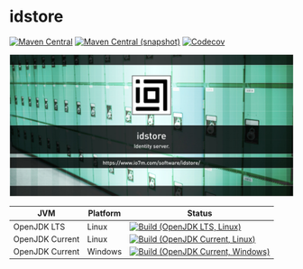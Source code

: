 idstore
===

[![Maven Central](https://img.shields.io/maven-central/v/com.io7m.idstore/com.io7m.idstore.svg?style=flat-square)](http://search.maven.org/#search%7Cga%7C1%7Cg%3A%22com.io7m.idstore%22)
[![Maven Central (snapshot)](https://img.shields.io/nexus/s/https/s01.oss.sonatype.org/com.io7m.idstore/com.io7m.idstore.svg?style=flat-square)](https://s01.oss.sonatype.org/content/repositories/snapshots/com/io7m/idstore/)
[![Codecov](https://img.shields.io/codecov/c/github/io7m/idstore.svg?style=flat-square)](https://codecov.io/gh/io7m/idstore)

![idstore](./src/site/resources/idstore.jpg?raw=true)

| JVM             | Platform | Status |
|-----------------|----------|--------|
| OpenJDK LTS     | Linux    | [![Build (OpenJDK LTS, Linux)](https://img.shields.io/github/workflow/status/io7m/idstore/main-openjdk_lts-linux)](https://github.com/io7m/idstore/actions?query=workflow%3Amain-openjdk_lts-linux) |
| OpenJDK Current | Linux    | [![Build (OpenJDK Current, Linux)](https://img.shields.io/github/workflow/status/io7m/idstore/main-openjdk_current-linux)](https://github.com/io7m/idstore/actions?query=workflow%3Amain-openjdk_current-linux)
| OpenJDK Current | Windows  | [![Build (OpenJDK Current, Windows)](https://img.shields.io/github/workflow/status/io7m/idstore/main-openjdk_current-windows)](https://github.com/io7m/idstore/actions?query=workflow%3Amain-openjdk_current-windows)

